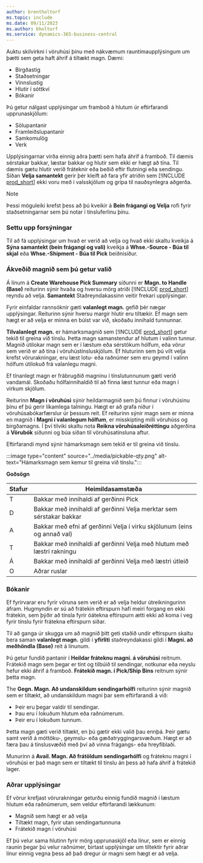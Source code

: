 ```yaml
---
author: brentholtorf
ms.topic: include
ms.date: 09/11/2023
ms.author: bholtorf
ms.service: dynamics-365-business-central
---
```


Auktu skilvirkni í vöruhúsi þínu með nákvæmum rauntímaupplýsingum um þætti sem geta haft áhrif á tiltækt magn. Dæmi: 

* Birgðastig
* Staðsetningar
* Vinnslustig
* Hlutir í sóttkví
* Bókanir

Þú getur nálgast upplýsingar um framboð á hlutum úr eftirfarandi upprunaskjölum:

* Sölupantanir
* Framleiðslupantanir
* Samkomulög
* Verk

Upplýsingarnar virða einnig aðra þætti sem hafa áhrif á framboð. Til dæmis sérstakar bakkar, læstar bakkar og hlutir sem ekki er hægt að tína. Til dæmis gætu hlutir verið fráteknir eða beðið eftir flutningi eða sendingu. Síðan **Velja samantekt**  gerir þér kleift að fara yfir atriðin sem [!INCLUDE [prod_short](prod_short.md)] ekki voru með í valsskjölum og grípa til nauðsynlegra aðgerða.

> [!NOTE]
> Þessi möguleiki krefst þess að þú kveikir á **Bein frágangi og Velja** rofi fyrir staðsetningarnar sem þú notar í tínsluferlinu þínu.

### Settu upp forsýningar

Til að fá upplýsingar um hvað er verið að velja og hvað ekki skaltu kveikja á **Sýna samantekt (bein frágangi og vali)** kveikja á **Whse.-Source - Búa til skjal** eða **Whse.-Shipment - Búa til Pick** beiðnisíður.

### Ákveðið magnið sem þú getur valið

Á línum á  **Create Warehouse Pick Summary** síðunni er **Magn. to Handle (Base)** reiturinn sýnir hvaða og hversu mörg atriði [!INCLUDE [prod_short](prod_short.md)] reyndu að velja.  **Samantekt** Staðreyndakassinn veitir frekari upplýsingar.

Fyrir einfaldar rannsóknir gæti **valanlegt magn.**  gefið þér nægar upplýsingar. Reiturinn sýnir hversu margir hlutir eru tiltækir. Ef magn sem hægt er að velja er minna en búist var við, skoðaðu innihald tunnunnar.

 **Tilvalanlegt magn.** er hámarksmagnið sem [!INCLUDE [prod_short](prod_short.md)] getur tekið til greina við tínslu. Þetta magn samanstendur af hlutum í valinn tunnur. Magnið útilokar magn sem er í læstum eða sérstökum hólfum, eða vörur sem verið er að tína í vöruhústínsluskjölum. Ef hluturinn sem þú vilt velja krefst vörurakningar, eru læst lotu- eða raðnúmer sem eru geymd í valinn hólfum útilokuð frá valanlegu magni.

Ef tínanlegt magn er frábrugðið magninu í tínslutunnunum gæti verið vandamál. Skoðaðu hólfainnihaldið til að finna læst tunnur eða magn í virkum skjölum.

Reiturinn **Magn í vöruhúsi**  sýnir heildarmagnið sem þú finnur í vöruhúsinu þínu ef þú gerir líkamlega talningu. Hægt er að grafa niður í vöruhúsabókarfærslur úr þessum reit. Ef reiturinn sýnir magn sem er minna en magnið í **Magni í valanlegum hólfum**, er misskipting milli vöruhúss og birgðamagns. Í því tilviki skaltu nota **Reikna vöruhúsaleiðréttingu** aðgerðina á  **Vörubók** síðunni og búa síðan til vöruhúsatínsluna aftur.

Eftirfarandi mynd sýnir hámarksmagn sem tekið er til greina við tínslu.

:::image type="content" source="../media/pickable-qty.png" alt-text="Hámarksmagn sem kemur til greina við tínslu.":::

**Goðsögn**

|Stafur  |Heimildasamstæða  |
|---------|---------|
|T     |Bakkar með innihaldi af gerðinni Pick         |
|D     |Bakkar með innihaldi af gerðinni Velja merktar sem sérstakar bakkar        |
|A     |Bakkar með efni af gerðinni Velja í virku skjölunum (eins og annað val)       |
|T     |Bakkar með innihaldi af gerðinni Velja með hlutum með læstri rakningu         |
|Á     |Bakkar með innihaldi af gerðinni Velja með læstri útleið         |
|O     |Aðrar ruslar         |

### Bókanir

Ef fyrirvarar eru fyrir vöruna sem verið er að velja heldur útreikningurinn áfram. Hugmyndin er sú að frátekin eftirspurn hafi meiri forgang en ekki frátekin, sem þýðir að tínsla fyrir óátekna eftirspurn ætti ekki að koma í veg fyrir tínslu fyrir frátekna eftirspurn síðar.

Til að ganga úr skugga um að magnið þitt geti staðið undir eftirspurn skaltu bera saman **valanlegt magn.** gildi í **yfirliti** staðreyndakassi gildi í **Magni. að meðhöndla (Base)** reit á línunum.

Þú getur fundið pantanir í **Heildar fráteknu magni. á vöruhúsi** reitnum. Frátekið magn sem þegar er tínt og tilbúið til sendingar, notkunar eða neyslu hefur ekki áhrif á framboð.  **Frátekið magn. í Pick/Ship Bins** reitnum sýnir þetta magn.

The **Gegn. Magn. Að undanskildum sendingarhólfi** reiturinn sýnir magnið sem er tiltækt, að undanskildum magni þar sem eftirfarandi á við:

* Þeir eru þegar valdir til sendingar.
* Þau eru í lokuðum hlutum eða raðnúmerum.
* Þeir eru í lokuðum tunnum.

Þetta magn gæti verið tiltækt, en þú gætir ekki valið þau ennþá. Þeir gætu samt verið á móttöku-, geymslu- eða gæðatryggingarsvæðum. Hægt er að færa þau á tínslusvæðið með því að vinna frágangs- eða hreyfiblaði.

Munurinn á **Avail. Magn. Að frátöldum sendingarhólfi** og fráteknu magni í vöruhúsi er það magn sem er tiltækt til tínslu án þess að hafa áhrif á frátekið lager.

### Aðrar upplýsingar

Ef vörur krefjast vörurakningar geturðu einnig fundið magnið í læstum hlutum eða raðnúmerum, sem veldur eftirfarandi lækkunum:

* Magnið sem hægt er að velja
* Tiltækt magn, fyrir utan sendingartunnuna
* Frátekið magn í vöruhúsi 

Ef þú velur sama hlutinn fyrir mörg upprunaskjöl eða línur, sem er einnig raunin þegar þú velur raðnúmer, birtast upplýsingar um tiltektir fyrir aðrar línur einnig vegna þess að það dregur úr magni sem hægt er að velja.
